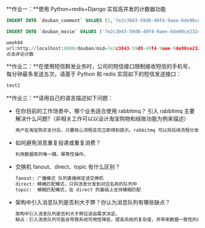 **作业一：**使用 Python+redis+Django 实现高并发的计数器功能

```sql
INSERT INTO `douban_comment` VALUES (1,'7e2c3043-59d8-49f4-9aee-6de90ce232ce',3,'全是常规操作，甚至觉得还不如去年那部，反派完全没用甚至成了辅助，恐龙也很鸡肋，就是中间养恐龙那段本铲屎官带入了自己和淘淘有点泪目，其他都没什么惊喜，而且我记得大雄以前有一个更好的恐龙，这来了两个新恐龙就把原来的cp给拆了？不能忍！','2020-12-11 00:00:00'),(2,'7e2c3043-59d8-49f4-9aee-6de90ce232ce',4,'有哲理的故事，老少咸宜。自己养大的孩子，跪着也要救下去。有一种爱叫互相成全……','2020-12-14 00:00:00'),(3,'7e2c3043-59d8-49f4-9aee-6de90ce232ce',4,'永远的成长主题，温暖又感人，笨鸟先飞，勤能补拙，大熊是我们每一个人。细节之处见分晓，分镜美丽，动作流畅，台词也很好，制作很精良哇！','2020-12-12 00:00:00'),(4,'7e2c3043-59d8-49f4-9aee-6de90ce232ce',5,'50周年果然牛掰，完美完美完美，小恐龙敲可爱，啾～','2020-12-12 00:00:00'),(5,'7e2c3043-59d8-49f4-9aee-6de90ce232ce',4,'8.0 剧本还是很惊喜，前期稳扎稳打，起承转合明确，后面出现巨大转折后也非常聪明地圆了回来，所有的伏笔都得到了呼应和解答，作画比较普通。','2020-12-07 00:00:00'),(6,'7e2c3043-59d8-49f4-9aee-6de90ce232ce',4,'胖虎和小夫才开始还是一如既往的坏，但是他们也交到了恐龙朋友，并且为了同一个目标奋斗，最后和哆啦A梦一起护住大雄。大雄才开始遇到湫咪的时候好奶……其实它是一部很纯正，很纯真的动画片，当我们不够觉得不够感动的话，是不是我们的世界已经更现实了呢。旁边的小朋友是真的笑出了声，又哭出了声。','2020-12-13 00:00:00'),(7,'7e2c3043-59d8-49f4-9aee-6de90ce232ce',3,'3.5分','2020-12-13 00:00:00'),(8,'7e2c3043-59d8-49f4-9aee-6de90ce232ce',4,'所有国产动画导演都该来学习一下，如何在一个宏大的世界观和拔得极高的主题下，将故事讲得自然流畅且合情合理。','2020-12-08 00:00:00'),(9,'7e2c3043-59d8-49f4-9aee-6de90ce232ce',3,'动漫千篇一律的采用冒险的题材，缺少创新性，儿时就想要拥有一个哆啦A梦，陪伴自己成长且满足一切需求，长大了以后再看似乎已失去了那种幻想。','2020-12-05 00:00:00'),(10,'7e2c3043-59d8-49f4-9aee-6de90ce232ce',5,'差点老泪纵横，可能是自我代入了废柴的大雄吧…即便有各种不顺，也要坚持努力啊！今天带团子一天看两部，真爽…（点映真棒）','2020-12-13 00:00:00');

INSERT INTO `douban_movie` VALUES ('7e2c3043-59d8-49f4-9aee-6de90ce232ce','哆啦A梦：大雄的新恐龙 短评');
```


```python
week04
url:http://localhost:8000/douban/mid=7e2c3043-59d8-49f4-9aee-6de90ce232ce
点击评论计数
```

**作业二：**在使用短信群发业务时，公司的短信接口限制接收短信的手机号，每分钟最多发送五次，请基于 Python 和 redis 实现如下的短信发送接口：

```python
test2
```

**作业三：**请用自己的语言描述如下问题：

- 在你目前的工作场景中，哪个业务适合使用 rabbitmq？ 引入 rabbitmq 主要解决什么问题?（非相关工作可以以设计淘宝购物和结账功能为例来描述）

  ```txt
  用户在淘宝购买支付后，只要核心流程走完立即得到提示。rabbitmq 可以将后续流程分发到不同的队列对应的不同处理模块，使一些非核心业务异步执行。
  ```
  
- 如何避免消息重复投递或重复消费？

  ```txt
  利用数据库的唯一键。幂等性操作。
  ```
  
- 交换机 fanout、direct、topic 有什么区别？

  ```txt
  fanout: 广播模式 队列直接绑定该交换机
  direct: 精确匹配模式，只将消息分发到对应名称的队列中
  topic:  模糊匹配模式，在 direct 的基础上支持模糊匹配
  ```

- 架构中引入消息队列是否利大于弊？你认为消息队列有哪些缺点？

  ```python
  架构中引入消息队列是否利大于弊应该由需求决定。
  缺点：引入消息队列可能会导致系统可用性降低，提高系统的复杂度，并带来数据一致性的问题。
  ```